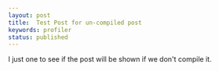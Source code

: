 ```yaml
---
layout: post
title:  Test Post for un-compiled post
keywords: profiler
status: published
---
```


I just one to see if the post will be shown if we don't compile it.